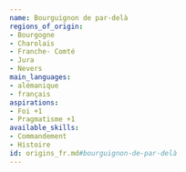 ```yaml
---
name: Bourguignon de par-delà
regions_of_origin:
- Bourgogne
- Charolais
- Franche- Comté
- Jura
- Nevers
main_languages:
- alémanique
- français
aspirations:
- Foi +1
- Pragmatisme +1
available_skills:
- Commandement
- Histoire
id: origins_fr.md#bourguignon-de-par-delà
---
```


